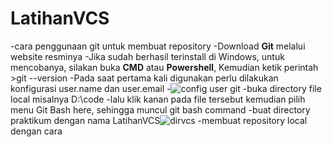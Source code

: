 
# LatihanVCS
-cara penggunaan git untuk membuat repository
-Download **Git** melalui website resminya
-Jika sudah berhasil terinstall di Windows, untuk mencobanya, silakan buka **CMD** atau **Powershell**, Kemudian ketik perintah >git --version
-Pada saat pertama kali digunakan perlu dilakukan konfigurasi user.name dan user.email
-![config user git](https://user-images.githubusercontent.com/123881225/215333491-88ddb993-ecf7-4ebd-8825-6f8a4edf4ae0.PNG)
-buka directory file local misalnya D:\code
-lalu klik kanan pada file tersebut kemudian pilih menu Git Bash here, sehingga muncul git bash command
-buat directory praktikum dengan nama LatihanVCS![dirvcs](https://user-images.githubusercontent.com/123881225/215334098-1990c0bf-6f34-4228-a842-60ef5275cd42.PNG)
-membuat repository local dengan cara 
